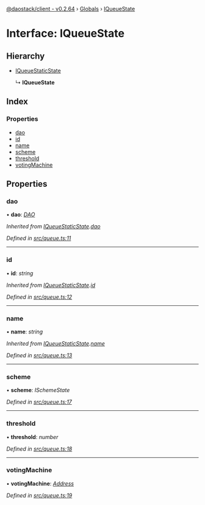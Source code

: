 [@daostack/client - v0.2.64](../README.md) › [Globals](../globals.md) › [IQueueState](iqueuestate.md)

# Interface: IQueueState

## Hierarchy

* [IQueueStaticState](iqueuestaticstate.md)

  ↳ **IQueueState**

## Index

### Properties

* [dao](iqueuestate.md#dao)
* [id](iqueuestate.md#id)
* [name](iqueuestate.md#name)
* [scheme](iqueuestate.md#scheme)
* [threshold](iqueuestate.md#threshold)
* [votingMachine](iqueuestate.md#votingmachine)

## Properties

###  dao

• **dao**: *[DAO](../classes/dao.md)*

*Inherited from [IQueueStaticState](iqueuestaticstate.md).[dao](iqueuestaticstate.md#dao)*

*Defined in [src/queue.ts:11](https://github.com/dorgtech/client/blob/74940d1/src/queue.ts#L11)*

___

###  id

• **id**: *string*

*Inherited from [IQueueStaticState](iqueuestaticstate.md).[id](iqueuestaticstate.md#id)*

*Defined in [src/queue.ts:12](https://github.com/dorgtech/client/blob/74940d1/src/queue.ts#L12)*

___

###  name

• **name**: *string*

*Inherited from [IQueueStaticState](iqueuestaticstate.md).[name](iqueuestaticstate.md#name)*

*Defined in [src/queue.ts:13](https://github.com/dorgtech/client/blob/74940d1/src/queue.ts#L13)*

___

###  scheme

• **scheme**: *ISchemeState*

*Defined in [src/queue.ts:17](https://github.com/dorgtech/client/blob/74940d1/src/queue.ts#L17)*

___

###  threshold

• **threshold**: *number*

*Defined in [src/queue.ts:18](https://github.com/dorgtech/client/blob/74940d1/src/queue.ts#L18)*

___

###  votingMachine

• **votingMachine**: *[Address](../globals.md#address)*

*Defined in [src/queue.ts:19](https://github.com/dorgtech/client/blob/74940d1/src/queue.ts#L19)*
